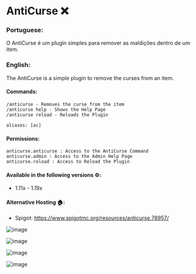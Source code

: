 # AntiCurse ❌
### **Portuguese:**
O AntiCurse é um plugin simples para remover as maldições dentro de um item.

### **English:**
The AntiCurse is a simple plugin to remove the curses from an item.

#### Commands:
    /anticurse - Removes the curse from the item
    /anticurse help - Shows the Help Page
    /anticurse reload - Reloads the Plugin

    aliases: [ac]
  
#### Permissions:
    anticurse.anticurse : Access to the AntiCurse Command
    anticurse.admin : Access to the Admin Help Page
    anticurse.reload : Access to Reload the Plugin
  
#### Available in the following versions ⚙️:
  - 1.11x - 1.19x

#### Alternative Hosting 🏠:
  - Spigot: https://www.spigotmc.org/resources/anticurse.78957/

![image](https://user-images.githubusercontent.com/41524430/193423912-a062173e-7b64-4eb6-a65c-88e672a644b6.png)

![image](https://user-images.githubusercontent.com/41524430/193423917-3e6bddfa-9ff1-48d3-8c1d-c02c5362cebc.png)

![image](https://user-images.githubusercontent.com/41524430/193423924-47c4cdcf-5e53-4b45-ba58-4fd8c0ed7b43.png)

![image](https://user-images.githubusercontent.com/41524430/193423926-0a04993c-27cf-412e-b3ff-3365e0b8f39d.png)
